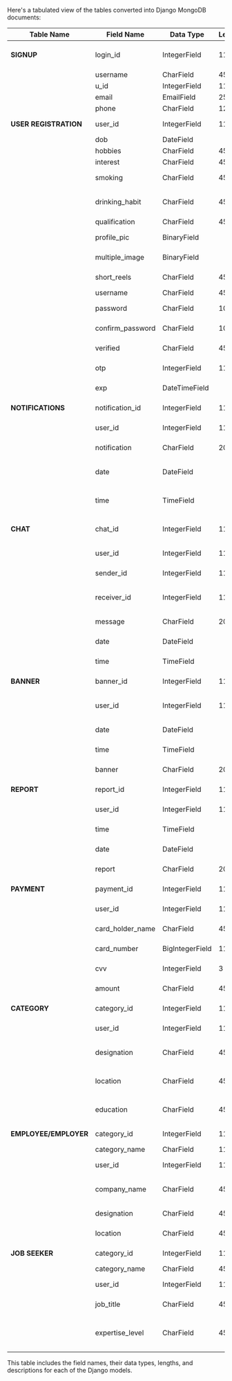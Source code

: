 Here's a tabulated view of the tables converted into Django MongoDB documents:

| Table Name       | Field Name         | Data Type          | Length | Description                                 |
|------------------|--------------------|--------------------|--------|---------------------------------------------|
| **SIGNUP**       | login_id           | IntegerField       | 11     | Primary key, Unique id for users in each login |
|                  | username           | CharField          | 45     | Users name                                  |
|                  | u_id               | IntegerField       | 11     | Unique id for users                         |
|                  | email              | EmailField         | 25     | Users email                                 |
|                  | phone              | CharField          | 12     | Users phone                                 |
| **USER REGISTRATION** | user_id           | IntegerField       | 11     | Primary key, Unique id for users            |
|                  | dob                | DateField          |        | Users date of birth                         |
|                  | hobbies            | CharField          | 45     | Users hobbies                               |
|                  | interest           | CharField          | 45     | Users interest                              |
|                  | smoking            | CharField          | 45     | If the user smokes or not                   |
|                  | drinking_habit     | CharField          | 45     | If the user has a drinking habit or not     |
|                  | qualification      | CharField          | 45     | Users qualifications                        |
|                  | profile_pic        | BinaryField        |        | Users profile picture                       |
|                  | multiple_image     | BinaryField        |        | Users multiple images                       |
|                  | short_reels        | CharField          | 45     | Users short reels (max 30 sec)              |
|                  | username           | CharField          | 45     | Users name                                  |
|                  | password           | CharField          | 10     | Password for security                       |
|                  | confirm_password   | CharField          | 10     | Confirming the password                     |
|                  | verified           | CharField          | 45     | To confirm if the OTP is verified           |
|                  | otp                | IntegerField       | 11     | System-generated OTP for verification       |
|                  | exp                | DateTimeField      |        | OTP validity duration                       |
| **NOTIFICATIONS**| notification_id    | IntegerField       | 11     | Primary key, Notification id                |
|                  | user_id            | IntegerField       | 11     | Unique id of users, Foreign key             |
|                  | notification       | CharField          | 200    | Notification sent by users                  |
|                  | date               | DateField          |        | Date the notification was sent              |
|                  | time               | TimeField          |        | Time the notification was sent              |
| **CHAT**         | chat_id            | IntegerField       | 11     | Primary key, Unique chat id for each user   |
|                  | user_id            | IntegerField       | 11     | Users unique id, Foreign key                |
|                  | sender_id          | IntegerField       | 11     | ID of the user who sent the message         |
|                  | receiver_id        | IntegerField       | 11     | ID of the user who received the message     |
|                  | message            | CharField          | 200    | Content of the message                      |
|                  | date               | DateField          |        | Date the chat occurred                      |
|                  | time               | TimeField          |        | Time the chat occurred                      |
| **BANNER**       | banner_id          | IntegerField       | 11     | Primary key, Unique banner id               |
|                  | user_id            | IntegerField       | 11     | Unique id of user who sent the banner, Foreign key |
|                  | date               | DateField          |        | Date the banner is shown                    |
|                  | time               | TimeField          |        | Time the banner is shown                    |
|                  | banner             | CharField          | 200    | Content of the banner                       |
| **REPORT**       | report_id          | IntegerField       | 11     | Primary key, Unique reporting id            |
|                  | user_id            | IntegerField       | 11     | Users unique id, Foreign key                |
|                  | time               | TimeField          |        | Time the report was made                    |
|                  | date               | DateField          |        | Date the report was made                    |
|                  | report             | CharField          | 200    | Content of the report                       |
| **PAYMENT**      | payment_id         | IntegerField       | 11     | Primary key, Unique payment id              |
|                  | user_id            | IntegerField       | 11     | Users unique id, Foreign key                |
|                  | card_holder_name   | CharField          | 45     | Users card holder name for payment          |
|                  | card_number        | BigIntegerField    | 11     | Users card number for payment               |
|                  | cvv                | IntegerField       | 3      | Users CVV number for payment                |
|                  | amount             | CharField          | 45     | Amount for payment                          |
| **CATEGORY**     | category_id        | IntegerField       | 11     | Primary key, Unique category id             |
|                  | user_id            | IntegerField       | 11     | Users unique id, Foreign key                |
|                  | designation        | CharField          | 45     | Designation of the user looking for a job   |
|                  | location           | CharField          | 45     | Location of the user looking for a job      |
|                  | education          | CharField          | 45     | Education of the user looking for a job     |
| **EMPLOYEE/EMPLOYER** | category_id    | IntegerField       | 11     | Unique category id, Foreign key             |
|                  | category_name      | CharField          | 11     | Category name                               |
|                  | user_id            | IntegerField       | 11     | Users unique id, Foreign key                |
|                  | company_name       | CharField          | 45     | Company name of the employee/employer       |
|                  | designation        | CharField          | 45     | Designation of the employee/employer        |
|                  | location           | CharField          | 45     | Location of the employee/employer           |
| **JOB SEEKER**   | category_id        | IntegerField       | 11     | Unique category id, Foreign key             |
|                  | category_name      | CharField          | 45     | Category name                               |
|                  | user_id            | IntegerField       | 11     | Users unique id, Foreign key                |
|                  | job_title          | CharField          | 45     | Job title the user is looking for           |
|                  | expertise_level    | CharField          | 45     | Expertise level of the user (beginner, intermediate, expert) |

This table includes the field names, their data types, lengths, and descriptions for each of the Django models.